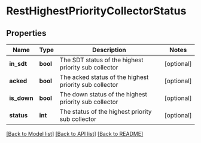 # RestHighestPriorityCollectorStatus

## Properties
Name | Type | Description | Notes
------------ | ------------- | ------------- | -------------
**in_sdt** | **bool** | The SDT status of the highest priority sub collector | [optional] 
**acked** | **bool** | The acked status of the highest priority sub collector | [optional] 
**is_down** | **bool** | The down status of the highest priority sub collector | [optional] 
**status** | **int** | The status of the highest priority sub collector | [optional] 

[[Back to Model list]](../README.md#documentation-for-models) [[Back to API list]](../README.md#documentation-for-api-endpoints) [[Back to README]](../README.md)


